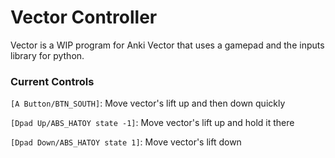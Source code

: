 # Vector Controller

Vector is a WIP program for Anki Vector that uses a gamepad and the inputs library for python.

### Current Controls

`[A Button/BTN_SOUTH]`: Move vector's lift up and then down quickly

`[Dpad Up/ABS_HATOY state -1]`: Move vector's lift up and hold it there

`[Dpad Down/ABS_HATOY state 1]`: Move vector's lift down
